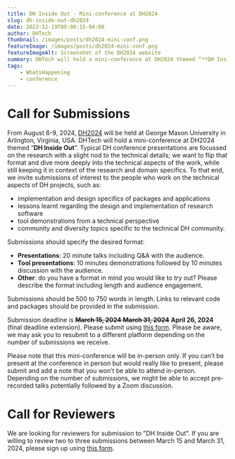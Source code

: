 ```yaml
---
title: DH Inside Out - Mini-conference at DH2024
slug: dh-inside-out-dh2024
date: 2023-12-19T09:00:15-04:00
author: DHTech
thumbnail: /images/posts/dh2024-mini-conf.png
featureImage: /images/posts/dh2024-mini-conf.png
featureImageAlt: Screenshot of the DH2024 website
summary: DHTech will hold a mini-conference at DH2024 themed “**DH Inside Out**”. Typical DH conference presentations are focussed on the research with a slight nod to the technical details; we want to flip that format and dive more deeply into the technical aspects of the work, while still keeping it in context of the research and domain specifics.
tags:
    - WhatsHappening
    - conference
---
```


# Call for Submissions

From August 6-9, 2024, [DH2024](https://dh2024.adho.org/) will be held at George Mason University in Arlington, Virginia, USA. DHTech will hold a mini-conference at DH2024 themed “**DH Inside Out**”. Typical DH conference presentations are focussed on the research with a slight nod to the technical details; we want to flip that format and dive more deeply into the technical aspects of the work, while still keeping it in context of the research and domain specifics. To that end, we invite submissions of interest to the people who work on the technical aspects of DH projects, such as:
- implementation and design specifics of packages and applications
- lessons learnt regarding the design and implementation of research software
- tool demonstrations from a technical perspective
- community and diversity topics specific to the technical DH community.

Submissions should specify the desired format:

- **Presentations**: 20 minute talks including Q&A with the audience.
- **Tool presentations**: 10 minutes demonstrations followed by 10 minutes discussion with the audience.
- **Other**: do you have a format in mind you would like to try out? Please describe the format including length and audience engagement.

Submissions should be 500 to 750 words in length. Links to relevant code and packages should be provided in the submission.

Submission deadline is ~~**March 15, 2024** **March 31, 2024**~~ **April 26, 2024** (final deadline extension). Please submit using [this form](https://form.jotform.com/233466066208053). Please be aware, we may ask you to resubmit to a different platform depending on the number of submissions we receive.

Please note that this mini-conference will be in-person only. If you can’t be present at the conference in person but would really like to present, please submit and add a note that you won’t be able to attend in-person. Depending on the number of submissions, we might be able to accept pre-recorded talks potentially followed by a Zoom discussion.

# Call for Reviewers

We are looking for reviewers for submission to "DH Inside Out". If you are willing to review two to three submissions between March 15 and March 31, 2024, please sign up using [this form](https://forms.gle/jFiU21CK4kAGpeRm9).
